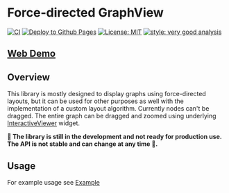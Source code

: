# Force-directed GraphView

[![CI](https://github.com/cupofme/force_directed_graphview/actions/workflows/ci.yaml/badge.svg)](https://github.com/cupofme/force_directed_graphview/actions/workflows/ci.yaml)
[![Deploy to Github Pages](https://github.com/cupofme/force_directed_graphview/actions/workflows/deploy.yaml/badge.svg?branch=main)](https://github.com/cupofme/force_directed_graphview/actions/workflows/deploy.yaml)
[![License: MIT](https://img.shields.io/badge/License-MIT-blue.svg)](https://opensource.org/licenses/MIT)
[![style: very good analysis](https://img.shields.io/badge/style-very_good_analysis-B22C89.svg)](https://pub.dev/packages/very_good_analysis)

## [Web Demo](https://cupofme.github.io/force_directed_graphview/#/)

## Overview

This library is mostly designed to display graphs using force-directed layouts, but it can be used for other purposes as well with the implementation of a custom layout algorithm. Currently nodes can't be dragged. The entire graph can be dragged and zoomed using underlying [InteractiveViewer](https://api.flutter.dev/flutter/widgets/InteractiveViewer-class.html) widget.

**🛑 The library is still in the development and not ready for production use. The API is not stable and can change at any time 🛑.**

## Usage

For example usage see [Example](https://github.com/cupofme/force_directed_graphview/blob/main/example/lib/src/screens/general_demo_screen.dart)
